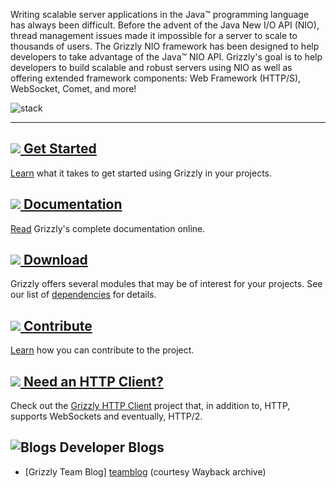[//]: # " "
[//]: # " Copyright (c) 2013, 2021 Oracle and/or its affiliates. All rights reserved. "
[//]: # " "
[//]: # " This program and the accompanying materials are made available under the "
[//]: # " terms of the Eclipse Public License v. 2.0, which is available at "
[//]: # " http://www.eclipse.org/legal/epl-2.0. "
[//]: # " "
[//]: # " This Source Code may also be made available under the following Secondary "
[//]: # " Licenses when the conditions for such availability set forth in the "
[//]: # " Eclipse Public License v. 2.0 are satisfied: GNU General Public License, "
[//]: # " version 2 with the GNU Classpath Exception, which is available at "
[//]: # " https://www.gnu.org/software/classpath/license.html. "
[//]: # " "
[//]: # " SPDX-License-Identifier: EPL-2.0 OR GPL-2.0 WITH Classpath-exception-2.0 "
[//]: # " "

Writing scalable server applications in the Java™
programming language has always been difficult. Before the advent of the Java
New I/O API (NIO), thread management issues made it impossible for a server to
scale to thousands of users. The Grizzly NIO framework has been designed to help
developers to take advantage of the Java™ NIO API. Grizzly's goal is to help
developers to build scalable and robust servers using NIO as well as offering extended
framework components: Web Framework (HTTP/S), WebSocket, Comet, and more!

![stack](images/stack.png)

---

<h2><a href="quickstart.html" class="headerlink"><img src="images/compass.png"/> Get Started</a></h2>

[Learn][quick] what it takes to get started using Grizzly in your projects.


<h2><a href="documentation.html" class="headerlink"><img src="images/docs.png"/> Documentation</a></h2>

[Read][full] Grizzly\'s complete documentation online.


<h2><a href="dependencies.html" class="headerlink"><img src="images/download.png"/> Download</a></h2>

Grizzly offers several modules that may be of interest for your projects.
See our list of [dependencies][deps] for details.


<h2><a href="contribute.html" class="headerlink"><img src="images/settings.png"/> Contribute</a></h2>

[Learn][contpage] how you can contribute to the project.


<h2><a href="https://github.com/AsyncHttpClient/async-http-client" class="headerlink"><img src="images/reqres.png"/> Need an HTTP Client?</a></h2>

Check out the [Grizzly HTTP Client][ahc] project that,
in addition to, HTTP, supports WebSockets and eventually, HTTP/2.


## ![Blogs][blog] Developer Blogs
* [Grizzly Team Blog] [teamblog] (courtesy Wayback archive)

[contpage]: contribute.html
[quick]: quickstart.html
[deps]: dependencies.html
[full]: documentation.html
[ahc]: https://github.com/javaee/grizzly-ahc
[teamblog]: https://web.archive.org/web/20161018210942/http://grizzly-nio.net/ 

[started]: images/compass.png
[download]: images/download.png
[contribute]: images/settings.png
[docs]: images/docs.png
[ahci]: images/reqres.png
[blog]: images/blog2.png
